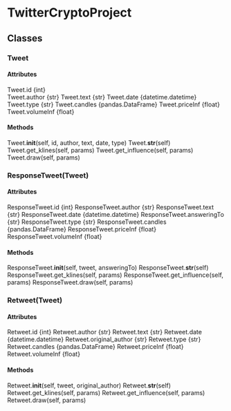 # TwitterCryptoProject

## Classes

### Tweet

#### Attributes

Tweet.id {int} <br>
Tweet.author {str}
Tweet.text {str}
Tweet.date {datetime.datetime}
Tweet.type {str}
Tweet.candles {pandas.DataFrame}
Tweet.priceInf {float}
Tweet.volumeInf {float}

#### Methods

Tweet.__init__(self, id, author, text, date, type)
Tweet.__str__(self)
Tweet.get_klines(self, params)
Tweet.get_influence(self, params)
Tweet.draw(self, params)

### ResponseTweet(Tweet)

#### Attributes

ResponseTweet.id {int}
ResponseTweet.author {str}
ResponseTweet.text {str}
ResponseTweet.date {datetime.datetime}
ResponseTweet.answeringTo {str}
ResponseTweet.type {str}
ResponseTweet.candles {pandas.DataFrame}
ResponseTweet.priceInf {float}
ResponseTweet.volumeInf {float}

#### Methods

ResponseTweet.__init__(self, tweet, answeringTo)
ResponseTweet.__str__(self)
ResponseTweet.get_klines(self, params)
ResponseTweet.get_influence(self, params)
ResponseTweet.draw(self, params)

### Retweet(Tweet)

#### Attributes

Retweet.id {int}
Retweet.author {str}
Retweet.text {str}
Retweet.date {datetime.datetime}
Retweet.original_author {str}
Retweet.type {str}
Retweet.candles {pandas.DataFrame}
Retweet.priceInf {float}
Retweet.volumeInf {float}

#### Methods

Retweet.__init__(self, tweet, original_author)
Retweet.__str__(self)
Retweet.get_klines(self, params)
Retweet.get_influence(self, params)
Retweet.draw(self, params)


